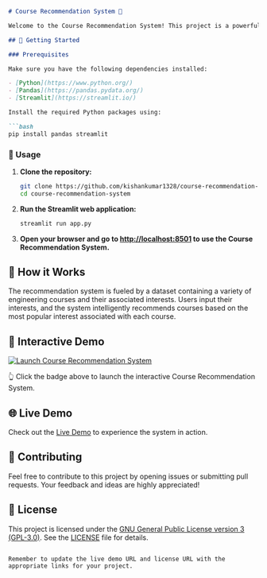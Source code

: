 
```markdown
# Course Recommendation System 🚀

Welcome to the Course Recommendation System! This project is a powerful recommendation engine for educational courses based on user interests.

## 🚦 Getting Started

### Prerequisites

Make sure you have the following dependencies installed:

- [Python](https://www.python.org/)
- [Pandas](https://pandas.pydata.org/)
- [Streamlit](https://streamlit.io/)

Install the required Python packages using:

```bash
pip install pandas streamlit
```

### 🚀 Usage

1. **Clone the repository:**

    ```bash
    git clone https://github.com/kishankumar1328/course-recommendation-system.git
    cd course-recommendation-system
    ```

2. **Run the Streamlit web application:**

    ```bash
    streamlit run app.py
    ```

3. **Open your browser and go to [http://localhost:8501](http://localhost:8501) to use the Course Recommendation System.**

## 🤖 How it Works

The recommendation system is fueled by a dataset containing a variety of engineering courses and their associated interests. Users input their interests, and the system intelligently recommends courses based on the most popular interest associated with each course.

## 🚀 Interactive Demo

[![Launch Course Recommendation System](https://img.shields.io/badge/Launch-Recommendation%20System-blue.svg)](http://localhost:8501)

👆 Click the badge above to launch the interactive Course Recommendation System.

## 🌐 Live Demo

Check out the [Live Demo](https://your-live-demo-url.com) to experience the system in action.

## 🤝 Contributing

Feel free to contribute to this project by opening issues or submitting pull requests. Your feedback and ideas are highly appreciated!

## 📄 License

This project is licensed under the [GNU General Public License version 3 (GPL-3.0)](https://opensource.org/licenses/GPL-3.0). See the [LICENSE](LICENSE) file for details.
```

Remember to update the live demo URL and license URL with the appropriate links for your project.
